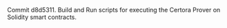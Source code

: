 Commit d8d5311.                    Build and Run scripts for executing the Certora Prover on Solidity smart contracts.